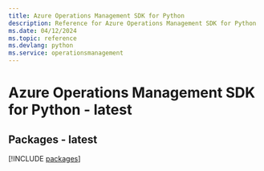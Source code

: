 ```yaml
---
title: Azure Operations Management SDK for Python
description: Reference for Azure Operations Management SDK for Python
ms.date: 04/12/2024
ms.topic: reference
ms.devlang: python
ms.service: operationsmanagement
---
```

# Azure Operations Management SDK for Python - latest
## Packages - latest
[!INCLUDE [packages](operations-management-index.md)]